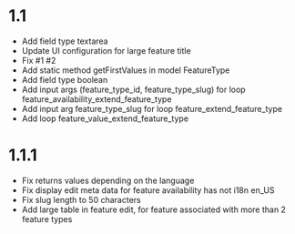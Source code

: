 # 1.1

- Add field type textarea
- Update UI configuration for large feature title
- Fix #1 #2
- Add static method getFirstValues in model FeatureType
- Add field type boolean
- Add input args (feature_type_id, feature_type_slug) for loop feature_availability_extend_feature_type
- Add input arg feature_type_slug for loop feature_extend_feature_type
- Add loop feature_value_extend_feature_type

# 1.1.1

- Fix returns values depending on the language
- Fix display edit meta data for feature availability has not i18n en_US
- Fix slug length to 50 characters
- Add large table in feature edit, for feature associated with more than 2 feature types